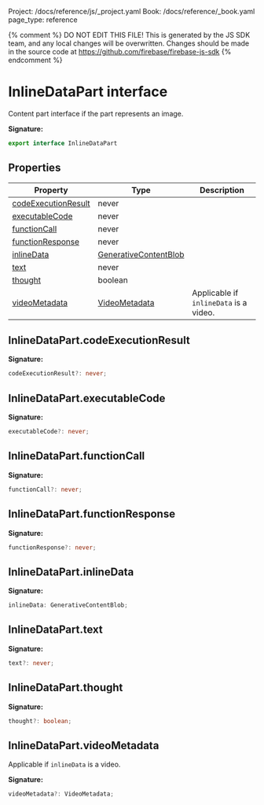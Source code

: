 Project: /docs/reference/js/_project.yaml
Book: /docs/reference/_book.yaml
page_type: reference

{% comment %}
DO NOT EDIT THIS FILE!
This is generated by the JS SDK team, and any local changes will be
overwritten. Changes should be made in the source code at
https://github.com/firebase/firebase-js-sdk
{% endcomment %}

# InlineDataPart interface
Content part interface if the part represents an image.

<b>Signature:</b>

```typescript
export interface InlineDataPart 
```

## Properties

|  Property | Type | Description |
|  --- | --- | --- |
|  [codeExecutionResult](./ai.inlinedatapart.md#inlinedatapartcodeexecutionresult) | never |  |
|  [executableCode](./ai.inlinedatapart.md#inlinedatapartexecutablecode) | never |  |
|  [functionCall](./ai.inlinedatapart.md#inlinedatapartfunctioncall) | never |  |
|  [functionResponse](./ai.inlinedatapart.md#inlinedatapartfunctionresponse) | never |  |
|  [inlineData](./ai.inlinedatapart.md#inlinedatapartinlinedata) | [GenerativeContentBlob](./ai.generativecontentblob.md#generativecontentblob_interface) |  |
|  [text](./ai.inlinedatapart.md#inlinedataparttext) | never |  |
|  [thought](./ai.inlinedatapart.md#inlinedatapartthought) | boolean |  |
|  [videoMetadata](./ai.inlinedatapart.md#inlinedatapartvideometadata) | [VideoMetadata](./ai.videometadata.md#videometadata_interface) | Applicable if <code>inlineData</code> is a video. |

## InlineDataPart.codeExecutionResult

<b>Signature:</b>

```typescript
codeExecutionResult?: never;
```

## InlineDataPart.executableCode

<b>Signature:</b>

```typescript
executableCode?: never;
```

## InlineDataPart.functionCall

<b>Signature:</b>

```typescript
functionCall?: never;
```

## InlineDataPart.functionResponse

<b>Signature:</b>

```typescript
functionResponse?: never;
```

## InlineDataPart.inlineData

<b>Signature:</b>

```typescript
inlineData: GenerativeContentBlob;
```

## InlineDataPart.text

<b>Signature:</b>

```typescript
text?: never;
```

## InlineDataPart.thought

<b>Signature:</b>

```typescript
thought?: boolean;
```

## InlineDataPart.videoMetadata

Applicable if `inlineData` is a video.

<b>Signature:</b>

```typescript
videoMetadata?: VideoMetadata;
```
